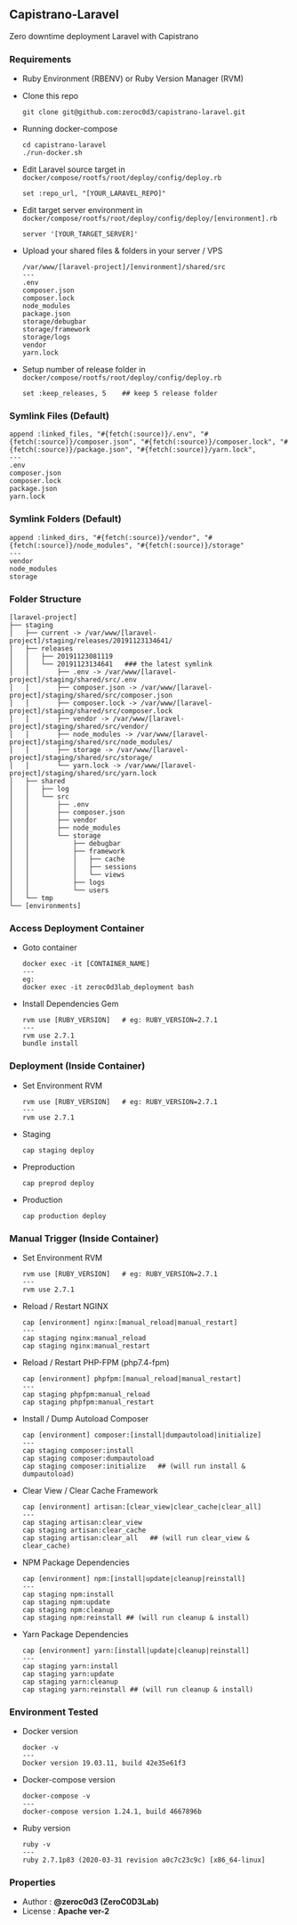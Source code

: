 ## Capistrano-Laravel

Zero downtime deployment Laravel with Capistrano

### Requirements
* Ruby Environment (RBENV) or Ruby Version Manager (RVM)

* Clone this repo
  ```
  git clone git@github.com:zeroc0d3/capistrano-laravel.git
  ```
* Running docker-compose
  ```
  cd capistrano-laravel
  ./run-docker.sh
  ```
* Edit Laravel source target in `docker/compose/rootfs/root/deploy/config/deploy.rb`
  ```
  set :repo_url, "[YOUR_LARAVEL_REPO]"
  ```
* Edit target server environment in `docker/compose/rootfs/root/deploy/config/deploy/[environment].rb`
  ```
  server '[YOUR_TARGET_SERVER]'
  ```
* Upload your shared files & folders in your server / VPS
  ```
  /var/www/[laravel-project]/[environment]/shared/src
  ---
  .env
  composer.json
  composer.lock
  node_modules
  package.json
  storage/debugbar
  storage/framework
  storage/logs
  vendor
  yarn.lock
  ```
* Setup number of release folder in `docker/compose/rootfs/root/deploy/config/deploy.rb`
  ```
  set :keep_releases, 5    ## keep 5 release folder
  ```

### Symlink Files (Default)
```
append :linked_files, "#{fetch(:source)}/.env", "#{fetch(:source)}/composer.json", "#{fetch(:source)}/composer.lock", "#{fetch(:source)}/package.json", "#{fetch(:source)}/yarn.lock",
---
.env
composer.json
composer.lock
package.json
yarn.lock
```

### Symlink Folders (Default)
```
append :linked_dirs, "#{fetch(:source)}/vendor", "#{fetch(:source)}/node_modules", "#{fetch(:source)}/storage"
---
vendor
node_modules
storage
```

### Folder Structure
```
[laravel-project]
├── staging
│   ├── current -> /var/www/[laravel-project]/staging/releases/20191123134641/
│   ├── releases
│   │   ├── 20191123081119
│   │   └── 20191123134641   ### the latest symlink
│   │       ├── .env -> /var/www/[laravel-project]/staging/shared/src/.env
│   │       ├── composer.json -> /var/www/[laravel-project]/staging/shared/src/composer.json
│   │       ├── composer.lock -> /var/www/[laravel-project]/staging/shared/src/composer.lock
│   │       ├── vendor -> /var/www/[laravel-project]/staging/shared/src/vendor/
│   │       ├── node_modules -> /var/www/[laravel-project]/staging/shared/src/node_modules/
│   │       ├── storage -> /var/www/[laravel-project]/staging/shared/src/storage/
│   │       └── yarn.lock -> /var/www/[laravel-project]/staging/shared/src/yarn.lock
│   ├── shared
│   │   ├── log
│   │   └── src
│   │       ├── .env
│   │       ├── composer.json
│   │       ├── vendor
│   │       ├── node_modules
│   │       └── storage
│   │           ├── debugbar
│   │           ├── framework
│   │           │   ├── cache
│   │           │   ├── sessions
│   │           │   └── views
│   │           ├── logs
│   │           └── users
│   └── tmp
└── [environments]
```

### Access Deployment Container
* Goto container
  ```
  docker exec -it [CONTAINER_NAME]
  ---
  eg:
  docker exec -it zeroc0d3lab_deployment bash
  ```
* Install Dependencies Gem
  ```
  rvm use [RUBY_VERSION]   # eg: RUBY_VERSION=2.7.1
  ---
  rvm use 2.7.1
  bundle install
  ```

### Deployment (Inside Container)
* Set Environment RVM
  ```
  rvm use [RUBY_VERSION]   # eg: RUBY_VERSION=2.7.1
  ---
  rvm use 2.7.1
  ```
* Staging
  ```
  cap staging deploy
  ```
* Preproduction
  ```
  cap preprod deploy
  ```
* Production
  ```
  cap production deploy
  ```

### Manual Trigger (Inside Container)
* Set Environment RVM
  ```
  rvm use [RUBY_VERSION]   # eg: RUBY_VERSION=2.7.1
  ---
  rvm use 2.7.1
  ```
* Reload / Restart NGINX
  ```
  cap [environment] nginx:[manual_reload|manual_restart]
  ---
  cap staging nginx:manual_reload
  cap staging nginx:manual_restart
  ```
* Reload / Restart PHP-FPM (php7.4-fpm)
  ```
  cap [environment] phpfpm:[manual_reload|manual_restart]
  ---
  cap staging phpfpm:manual_reload
  cap staging phpfpm:manual_restart
  ```
* Install / Dump Autoload Composer
  ```
  cap [environment] composer:[install|dumpautoload|initialize]
  ---
  cap staging composer:install
  cap staging composer:dumpautoload
  cap staging composer:initialize   ## (will run install & dumpautoload)
  ```
* Clear View / Clear Cache Framework
  ```
  cap [environment] artisan:[clear_view|clear_cache|clear_all]
  ---
  cap staging artisan:clear_view
  cap staging artisan:clear_cache
  cap staging artisan:clear_all   ## (will run clear_view & clear_cache)
  ```
* NPM Package Dependencies
  ```
  cap [environment] npm:[install|update|cleanup|reinstall]
  ---
  cap staging npm:install
  cap staging npm:update
  cap staging npm:cleanup
  cap staging npm:reinstall ## (will run cleanup & install)
  ```
* Yarn Package Dependencies
  ```
  cap [environment] yarn:[install|update|cleanup|reinstall]
  ---
  cap staging yarn:install
  cap staging yarn:update
  cap staging yarn:cleanup
  cap staging yarn:reinstall ## (will run cleanup & install)
  ```

### Environment Tested ###
* Docker version
  ```
  docker -v
  ---
  Docker version 19.03.11, build 42e35e61f3
  ```
* Docker-compose version
  ```
  docker-compose -v
  ---
  docker-compose version 1.24.1, build 4667896b
  ```
* Ruby version
  ```
  ruby -v
  ---
  ruby 2.7.1p83 (2020-03-31 revision a0c7c23c9c) [x86_64-linux]
  ```


### Properties
* Author  : **@zeroc0d3 (ZeroC0D3Lab)**
* License : **Apache ver-2**